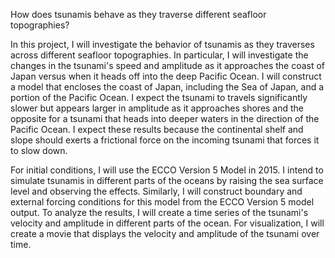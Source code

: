 How does tsunamis behave as they traverse different seafloor topographies?

In this project, I will investigate the behavior of tsunamis as they traverses across different seafloor topographies. In particular, I will investigate the changes in the tsunami's speed and amplitude as it approaches the coast of Japan versus when it heads off into the deep Pacific Ocean. I will construct a model that encloses the coast of Japan, including the Sea of Japan, and a portion of the Pacific Ocean. I expect the tsunami to travels significantly slower but appears larger in amplitude as it approaches shores and the opposite for a tsunami that heads into deeper waters in the direction of the Pacific Ocean. I expect these results because the continental shelf and slope should exerts a frictional force on the incoming tsunami that forces it to slow down. 

For initial conditions, I will use the ECCO Version 5 Model in 2015.  I intend to simulate tsunamis in different parts of the oceans by raising the sea surface level and observing the effects. Similarly, I will construct boundary and external forcing conditions for this model from the ECCO Version 5 model output. To analyze the results, I will create a time series of the tsunami's velocity and amplitude in different parts of the ocean. For visualization, I will create a movie that displays the velocity and amplitude of the tsunami over time.